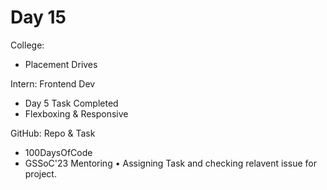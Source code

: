 # Day 15

College:
- Placement Drives

Intern: Frontend Dev
- Day 5 Task Completed
- Flexboxing & Responsive

GitHub: Repo & Task
- 100DaysOfCode
- GSSoC'23 Mentoring
• Assigning Task and checking relavent issue for project.